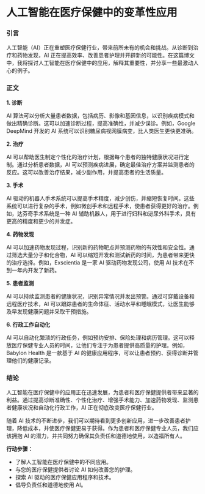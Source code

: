 # 人工智能在医疗保健中的变革性应用

### 引言

人工智能（AI）正在重塑医疗保健行业，带来前所未有的机会和挑战。从诊断到治疗和药物发现，AI 正在提高效率、改善患者护理并开辟新的可能性。在这篇博文中，我将探讨人工智能在医疗保健中的应用，解释其重要性，并分享一些最激动人心的例子。

### 正文

**1. 诊断**

AI 算法可以分析大量患者数据，包括病历、影像和基因信息，以识别疾病模式和做出精确诊断。这可以加速诊断过程，提高准确性，并减少误诊。例如，Google DeepMind 开发的 AI 系统可以识别糖尿病视网膜病变，比人类医生更快更准确。

**2. 治疗**

AI 可以帮助医生制定个性化的治疗计划，根据每个患者的独特健康状况进行定制。通过分析患者数据，AI 可以预测疾病进展，确定最佳治疗方案并监测患者的反应。这可以改善治疗结果，减少副作用，并提高患者的生活质量。

**3. 手术**

AI 驱动的机器人手术系统可以提高手术精度，减少创伤，并缩短恢复时间。这些系统可以进行复杂的手术，例如微创手术和远程手术，使患者获得更好的治疗。例如，达芬奇手术系统是一种 AI 辅助机器人，用于进行妇科和泌尿外科手术，具有更高的精度和更少的并发症。

**4. 药物发现**

AI 可以加速药物发现过程，识别新的药物靶点并预测药物的有效性和安全性。通过筛选大量分子和化合物，AI 可以缩短开发和测试新药的时间，为患者带来更快的治疗选择。例如，Exscientia 是一家 AI 驱动药物发现公司，使用 AI 技术在不到一年内开发了新药。

**5. 患者监测**

AI 可以持续监测患者的健康状况，识别异常情况并发出预警。通过可穿戴设备和远程医疗技术，AI 可以跟踪患者的生命体征、活动水平和睡眠模式，让医生能够及早发现健康问题并采取干预措施。

**6. 行政工作自动化**

AI 可以自动化繁琐的行政任务，例如预约安排、保险处理和病历管理。这可以释放医疗保健专业人员的时间，让他们专注于为患者提供高质量的护理。例如，Babylon Health 是一款基于 AI 的健康应用程序，可以让患者预约、获得诊断并管理他们的健康记录。

### 结论

人工智能在医疗保健中的应用正在迅速发展，为患者和医疗保健提供者带来显著的利益。通过提高诊断准确性、个性化治疗、增强手术能力、加速药物发现、监测患者健康状况和自动化行政工作，AI 正在彻底改变医疗保健行业。

随着 AI 技术的不断进步，我们可以期待看到更多创新应用，进一步改善患者护理，降低成本，并使医疗保健更易于获得。作为患者和医疗保健专业人员，我们应该拥抱 AI 的潜力，并共同努力确保其负责任和道德地使用，以造福所有人。

**行动步骤：**

* 了解人工智能在医疗保健中的不同应用。
* 与您的医疗保健提供者讨论 AI 如何改善您的护理。
* 探索 AI 驱动的医疗保健应用程序和技术。
* 倡导负责任和道德地使用 AI。
